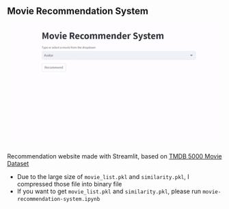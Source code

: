## Movie Recommendation System

<p align="center">
  <img src="demo.gif" />
</p>

Recommendation website made with Streamlit, based on [TMDB 5000 Movie Dataset
](https://www.kaggle.com/datasets/tmdb/tmdb-movie-metadata)

- Due to the large size of `movie_list.pkl` and `similarity.pkl`, I compressed those file into binary file
- If you want to get `movie_list.pkl` and `similarity.pkl`, please run `movie-recommendation-system.ipynb`

